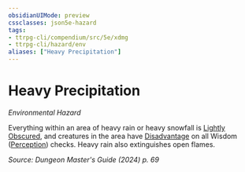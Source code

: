 ```yaml
---
obsidianUIMode: preview
cssclasses: json5e-hazard
tags:
- ttrpg-cli/compendium/src/5e/xdmg
- ttrpg-cli/hazard/env
aliases: ["Heavy Precipitation"]
---
```

# Heavy Precipitation
*Environmental Hazard*  

Everything within an area of heavy rain or heavy snowfall is [Lightly Obscured](Mechanics/rules/variant-rules/lightly-obscured-xphb.md), and creatures in the area have [Disadvantage](Mechanics/rules/variant-rules/disadvantage-xphb.md) on all Wisdom ([Perception](Mechanics/rules/skills.md#Perception)) checks. Heavy rain also extinguishes open flames.

*Source: Dungeon Master's Guide (2024) p. 69*